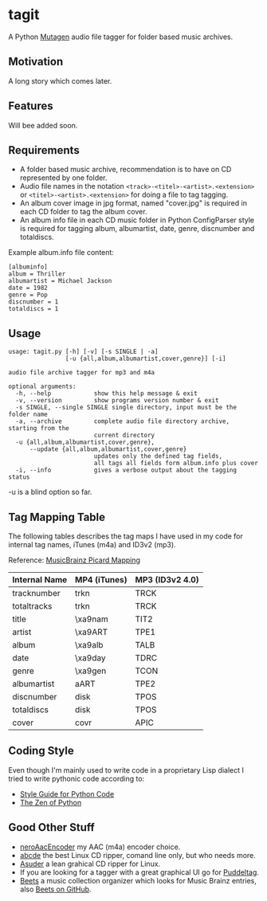tagit
=====

A Python [Mutagen] audio file tagger for folder based music archives.

Motivation
----------
A long story which comes later.

Features
--------
Will bee added soon.

Requirements
------------
* A folder based music archive, recommendation is to have on CD represented by one folder.
* Audio file names in the notation ```<track>-<titel>-<artist>.<extension>``` or 
  ```<titel>-<artist>.<extension>``` for doing a file to tag tagging. 
* An album cover image in jpg format, named "cover.jpg" is required in each CD folder
  to tag the album cover.
* An album info file in each CD music folder in Python ConfigParser style is
required for tagging album, albumartist, date, genre, discnumber and totaldiscs.

Example album.info file content:
```
[albuminfo]
album = Thriller
albumartist = Michael Jackson
date = 1982
genre = Pop
discnumber = 1
totaldiscs = 1
```

Usage
-----
```
usage: tagit.py [-h] [-v] [-s SINGLE | -a]
                [-u {all,album,albumartist,cover,genre}] [-i]

audio file archive tagger for mp3 and m4a

optional arguments:
  -h, --help            show this help message & exit
  -v, --version         show programs version number & exit
  -s SINGLE, --single SINGLE single directory, input must be the folder name
  -a, --archive         complete audio file directory archive, starting from the 
                        current directory
  -u {all,album,albumartist,cover,genre}, 
      --update {all,album,albumartist,cover,genre}
                        updates only the defined tag fields, 
                        all tags all fields form album.info plus cover
  -i, --info            gives a verbose output about the tagging status
```
-u is a blind option so far.


Tag Mapping Table
-----------------

The following tables describes the tag maps I have used in my code
for internal tag names, iTunes (m4a) and ID3v2 (mp3).

Reference: [MusicBrainz Picard Mapping]

| Internal Name | MP4 (iTunes) | MP3 (ID3v2 4.0) 
|---------------|--------------|-----------------
| tracknumber   | trkn         | TRCK            
| totaltracks   | trkn         | TRCK         
| title         | \xa9nam      | TIT2       
| artist        | \xa9ART      | TPE1
| album         | \xa9alb      | TALB        
| date          | \xa9day      | TDRC        
| genre         | \xa9gen      | TCON
| albumartist   | aART         | TPE2          
| discnumber    | disk         | TPOS
| totaldiscs    | disk         | TPOS
| cover         | covr         | APIC


Coding Style
------------
Even though I'm mainly used to write code in a proprietary Lisp dialect
I tried to write pythonic code according to:
* [Style Guide for Python Code]
* [The Zen of Python]


Good Other Stuff
----------------
* [neroAacEncoder] my AAC (m4a) encoder choice.
* [abcde] the best Linux CD ripper, comand line only, but who needs more.
* [Asuder] a lean grahical CD ripper for Linux.
* If you are looking for a tagger with a great graphical UI
  go for [Puddeltag].
* [Beets] a music collection organizer which looks for Music Brainz entries, also  [Beets on GitHub].

[Mutagen]:https://code.google.com/p/mutagen/
[neroAacEncoder]:http://www.nero.com/enu/company/about-nero/nero-aac-codec.php
[abcde]:https://code.google.com/p/abcde/
[Asuder]:http://littlesvr.ca/asunder/

[MusicBrainz Picard Mapping]:https://musicbrainz.org/doc/MusicBrainz_Picard/Tags/Mapping
[Style Guide for Python Code]:http://legacy.python.org/dev/peps/pep-0008/
[The Zen of Python]:http://legacy.python.org/dev/peps/pep-0020/
[Puddeltag]:http://puddletag.sourceforge.net/
[Beets]:http://beets.radbox.org/
[Beets on GitHub]:https://github.com/sampsyo/beets
